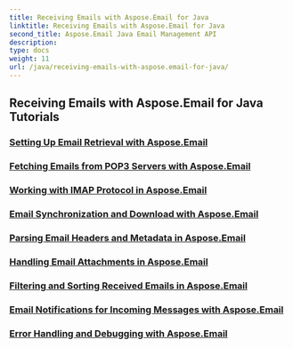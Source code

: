 ```yaml
---
title: Receiving Emails with Aspose.Email for Java
linktitle: Receiving Emails with Aspose.Email for Java
second_title: Aspose.Email Java Email Management API
description: 
type: docs
weight: 11
url: /java/receiving-emails-with-aspose.email-for-java/
---
```


## Receiving Emails with Aspose.Email for Java Tutorials
### [Setting Up Email Retrieval with Aspose.Email](./setting-up-email-retrieval/)
### [Fetching Emails from POP3 Servers with Aspose.Email](./fetching-emails-from-pop3-servers/)
### [Working with IMAP Protocol in Aspose.Email](./working-with-imap-protocol/)
### [Email Synchronization and Download with Aspose.Email](./email-synchronization-and-download/)
### [Parsing Email Headers and Metadata in Aspose.Email](./parsing-email-headers-and-metadata/)
### [Handling Email Attachments in Aspose.Email](./handling-email-attachments/)
### [Filtering and Sorting Received Emails in Aspose.Email](./filtering-and-sorting-received-emails/)
### [Email Notifications for Incoming Messages with Aspose.Email](./email-notifications-for-incoming-messages/)
### [Error Handling and Debugging with Aspose.Email](./error-handling-and-debugging/)